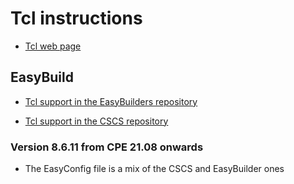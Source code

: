 # Tcl instructions

  * [Tcl web page](https://tcl.tk/)

## EasyBuild

  * [Tcl support in the EasyBuilders repository](https://github.com/easybuilders/easybuild-easyconfigs/tree/main/easybuild/easyconfigs/t/Tcl)

  * [Tcl support in the CSCS repository](https://github.com/eth-cscs/production/tree/master/easybuild/easyconfigs/t/Tcl)


### Version 8.6.11 from CPE 21.08 onwards

  * The EasyConfig file is a mix of the CSCS and EasyBuilder ones
